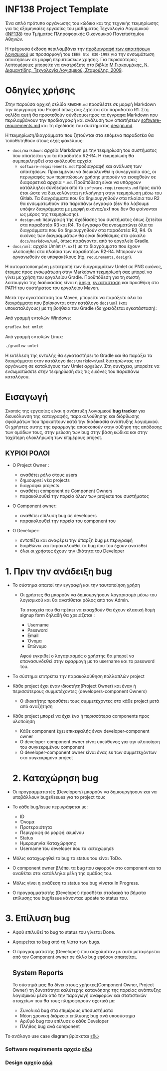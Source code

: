 # INF138 Project Template

Ένα απλό πρότυπο οργάνωσης του κώδικα και της τεχνικής τεκμηρίωσης για τις εξαμηνιαίες εργασίες του μαθήματος Τεχνολογία Λογισμικού ([INF138](https://eclass.aueb.gr/courses/INF138/)) του Τμήματος Πληροφορικής Οικονομικού Πανεπιστημίου Αθηνών.

Η τρέχουσα έκδοση περιλαμβάνει την [προδιαγραφή των απαιτήσεων λογισμικού](docs/markdown/software-requirements.md) με προσαρμογή του `IEEE Std 830-1998` για την ενσωμάτωση απαιτήσεων σε μορφή περιπτώσεων χρήσης. Για περισσότερες λεπτομέρειες μπορείτε να ανατρέξετε στο βιβλίο [Μ Γιακουμάκης, Ν. Διαμαντίδης, Τεχνολογία Λογισμικού, Σταμούλης, 2009](https://www.softeng.gr).

# Οδηγίες χρήσης

Στην παρούσα αρχική σελίδα `README.md` προσθέστε σε μορφή Markdown την περιγραφή του Project όπως σας ζητείται στο παραδοτέο R1. Στη σελίδα αυτή θα προστεθούν σύνδεσμοι προς τα έγγραφα Markdown που περιλαμβάνουν την προδιαγραφή και ανάλυση των απαιτήσεων [software-requirements.md](docs/markdown/software-requirements.md) και τη σχεδίαση του συστήματος [design.md](docs/markdown/design.md).

Η τεκμηρίωση/διαγράμματα που ζητούνται στα επόμενα παραδοτέα θα τοποθετηθούν στους εξής φακέλους:
* `docs/markdown`: αρχεία Markdown με την τεκμηρίωση του συστήματος που απαιτείται για τα παραδοτέα R2-R4. H τεκμηρίωση θα συμπεριληφθεί στα ακόλουθα αρχεία:
     *  `software-requirements.md`: προδιαγραφή και ανάλυση των απαιτήσεων. Προκειμένου να διευκολυνθεί η συνεργασία σας, οι περιγραφές των περιπτώσεων χρήσης μπορούν να εισαχθούν σε διαφορετικά αρχεία `*.md`. Προϋπόθεση είναι να υπάρχουν κατάλληλοι σύνδεσμοι από το `software-requirements.md` προς αυτά έτσι ώστε να διευκολύνεται η πλοήγηση στην τεκμηρίωση μέσω του Gitlab. Τα διαγράμματα που θα δημιουργηθούν στα πλαίσια του R2 θα ενσωματωθούν στα παραπάνω έγγραφα (δεν θα λάβουμε υπόψιν διαγράμματα με μορφή εικόνας/uxf που δεν θα φαίνονται ως μέρος της τεκμηρίωσης).
     *  `design.md`: περιγραφή της σχεδίασης του συστήματος όπως ζητείται στα παραδοτέα R3 και R4. To έγγραφο θα ενσωματώνει όλα τα διαγράμματα που θα δημιουργηθούν στα παραδοτέα R3, R4. Οι εικόνες των διαγραμμάτων θα είναι διαθέσιμες στο φάκελο `docs/markdown/uml`, όπως παράγονται από το εργαλείο Gradle.
* `docs/uml`: αρχεία Umlet (`*.uxf`) με τα διαγράμματα που έχουν υλοποιηθεί στα πλαίσια των παραδοτέων R2-R4. Μπορούν να οργανωθούν σε υποφακέλους (πχ. `requirements`, `design`).

Η αυτοματοποιημένη μετατροπή των διαγραμμάτων Umlet σε PNG εικόνες, έτοιμες προς ενσωμάτωση στην Markdown τεκμηρίωσή σας μπορεί να γίνει με χρήση του εργαλείου Gradle. Προϋπόθεση για τη σωστή λειτουργία της διαδικασίας είναι η [λήψη](https://maven.apache.org/download.cgi), [εγκατάσταση](https://maven.apache.org/install.html) και προσθήκη στο PATH του συστήματος του εργαλείου Maven.

Μετά την εγκατάσταση του Maven, μπορείτε να παράξετε όλα τα διαγράμματα που βρίσκονται στον κατάλογο `docs\uml` (και υποκαταλόγους) με τη βοήθεια του Gradle (δε χρειάζεται εγκατάσταση):

Από γραμμή εντολών Windows:
```bash
gradlew.bat umlet
```

Από γραμμή εντολών Linux:
```bash
./gradlew umlet
```

Η εκτέλεση της εντολής θα εγκαταστήσει το Gradle και θα παράξει τα διαγράμματα στον κατάλογο `docs\markdown\uml` διατηρώντας την οργάνωση σε καταλόγους των Umlet αρχείων. Στη συνέχεια, μπορείτε να ενσωματώσετε στην τεκμηρίωσή σας τις εικόνες του παραπάνω καταλόγου.

# Εισαγωγή

Σκοπός της εργασίας είναι η ανάπτυξη λογισμικού **bug tracker** για διευκόλυνση της καταγραφής, παρακολούθησης και διόρθωσης σφαλμάτων που προκύπτουν κατά την διαδικασία ανάπτυξης λογισμικού. Οι χρήστες αυτης της εφαρμογής αποσκοπούν στην αύξηση της απόδοσης των ομάδων τους, στην μείωση των bug στην βάση κώδικα και  στην ταχύτερη ολοκλήρωση των επιμέρους project.

## ΚΥΡΙΟΙ ΡΟΛΟΙ

* Ο Project Owner :
  * αναθέτει ρόλο στους users
  * δημιουργεί νέα projects
  * διαγράφει projects
  * αναθέτει component σε Component Owners
  * παρακολουθεί την πορεία όλων των projects του συστήματος
  
* Ο Component owner:
  * αναθέτει επίλυση bug σε developers
  * παρακολουθεί την πορεία του component του

* O Developer:
  * εντοπίζει και αναφέρει την ύπαρξη bug με περιγραφή 
  * διορθώνει και παρακολουθεί τα bug που του έχουν ανατεθεί
  * όλοι οι χρήστες έχουν την ιδιότητα του Developer
# 1. Πριν την ανάδειξη bug
* Το σύστημα απαιτεί την εγγραφή και την ταυτοποίηση χρήση 
  * Οι χρήστες θα μπορούν να δημιουργήσουν λογαριασμό μέσω του λογισμικού και θα ανατίθεται ρόλος από τον Admin.
  
      Τα στοιχεία που θα πρέπει να εισαχθούν θα έχουν κλασική δομή signup form δηλαδή θα χρειάζεται : 

    * Username
    * Password
    * Email
    * Όνομα
    * Επώνυμο

    Aφού εγκριθεί ο λογαριασμός ο χρήστης θα μπορεί να επανασυνδεθεί στην εφαρμογή με το username και το password του.
* Τo σύστημα επιτρέπει την παρακολούθηση πολλαπλών project
* Κάθε project έχει έναν ιδιοκτήτη(Project Owner) και έναν ή περισσότερους συμμετέχοντες (developers-component Owners)
  * Ο ιδιοκτήτης προσθέτει τους συμμετέχοντες στο κάθε project μετά από αναζήτηση
* Κάθε project μπορεί να έχει ένα ή περισσότερα components προς υλοποίηση
  * Κάθε component έχει επικεφαλής έναν developer-component owner
  * O developer-component owner είναι υπεύθυνος για την υλοποίηση του συγκεκριμένου component
  * Ο developer-component owner είναι ένας εκ των συμμετεχόντων στο συγκεκριμένο project
    
  # 2. Καταχώρηση bug

* Οι προγραμματιστές (Developers) μπορούν να δημιουργήσουν και να υποβάλλουν bugs/issues για το project τους
* Το κάθε bug/issue περιγράφεται με:
  * ID 
  * Όνομα
  * Προτεραιότητα
  * Περιγραφή σε μορφή κειμένου
  * Status
  * Ημερομηνία Καταχώρησης
  * Username του developer που το καταχώρησε

* Μόλις καταχωρηθεί το bug το status του είναι ToDo.
* Ο component owner βλέπει τα bug που αφορούν στο component και τα αναθέτει στα κατάλληλα μέλη της ομάδας του.
* Μόλις γίνει η ανάθεση το status του bug γίνεται In Progress.
* Ο προγραμματιστής (Developer) προσθέτει σταδιακά τα βήματα επίλυσης του bug/issue κάνοντας update το status του.

# 3. Επίλυση bug
* Αφού επιλυθεί το bug το status του γίνεται Done.
* Αφαιρείται το bug από τη λίστα των bugs.
* Ο προγραμματιστής (Developer) που ασχολιόταν με αυτό μεταφέρεται από τον Component owner σε άλλο bug εφόσον απαιτείται. 


  ## System Reports
  Το σύστημά μας θα δίνει στους χρήστες(Component Owner, Project Owner) τη δυνατότητα καλύτερης κατανόησης της πορείας ανάπτυξης λογισμικού μέσα από την παραγωγή αναφορών και στατιστικών στοιχείων που θα τους  πληροφορούν σχετικά με:
  * Συνολικά bug στα επιμέρους υποσυστήματα
  * Μέση χρονική διάρκεια επίλυσης bug ανά υποσύστημα
  * Αριθμό bug που επίλυσε ο κάθε Developer
  * Πλήθος bug ανά component


Το ανάλογο use case diagram βρίσκεται [εδώ](docs/markdown/uml/requirements/bug_tracker_UC_diagram.png)

### Software requirements αρχείο [εδώ](docs/markdown/bt-software-requirements.md)

### Design αρχείο [εδώ](docs/markdown/design.md)



